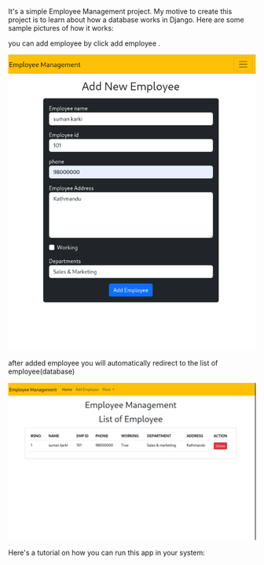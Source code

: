It's a simple Employee Management project. My motive to create this project is to learn about how a database works in Django. Here are some sample pictures of how it works:

<span style="font-size:28;">you can add employee by click add employee .</span>

![Employee Add Section](assets/employee_add_sec.png)

after added employee you will automatically redirect to the list of employee(database)

![Employee List Section](assets/employee_list_sec.png)

Here's a tutorial on how you can run this app in your system:
